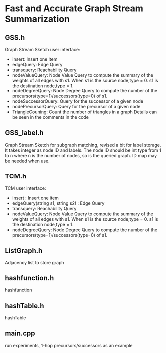 Fast and Accurate Graph Stream Summarization
=======
GSS.h
------------
Graph Stream Sketch user interface:
* insert: Insert one item
* edgeQuery: Edge Query
* transquery: Reachability Query
* nodeValueQuery: Node Value Query to compute the summary of the weights of all edges
  with s1. When s1 is the source node,type = 0. s1 is the destination node,type = 1.
* nodeDegreeQuery: Node  Degree Query to compute the number of the precursors(type=1)/successors(type=0) of s1.
* nodeSuccessorQuery: Query for the successor of a given node
* nodePrecursorQuery: Query for the precursor of a given node
* TriangleCouning: Count the number of triangles in a graph
Details can be seen in the comments in the code

GSS_label.h
------------
Graph Stream Sketch for subgraph matching, revised a bit for label storage. It takes integer as node ID and labels. The node ID should be int type from 1 to n where n is the number of nodes, so is the queried graph. ID map may be needed when use.

TCM.h
------------
TCM user interface:
* insert : Insert one item
* edgeQuery(string s1, string s2) : Edge Query
* transquery: Reachability Query
* nodeValueQuery: Node Value Query to compute the summary of the weights of all edges
  with s1. When s1 is the source node,type = 0. s1 is the destination node,type = 1.
* nodeDegreeQuery: Node  Degree Query to compute the number of the precursors(type=1)/successors(type=0) of s1.

ListGraph.h
------------
Adjacency list to store graph

hashfunction.h
------------
hashfunction

hashTable.h
------------
hashTable

main.cpp
------------
run experiments, 1-hop precursors/successors as an example
